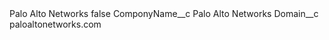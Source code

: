 <?xml version="1.0" encoding="UTF-8"?>
<CustomMetadata xmlns="http://soap.sforce.com/2006/04/metadata" xmlns:xsi="http://www.w3.org/2001/XMLSchema-instance" xmlns:xsd="http://www.w3.org/2001/XMLSchema">
    <label>Palo Alto Networks</label>
    <protected>false</protected>
    <values>
        <field>ComponyName__c</field>
        <value xsi:type="xsd:string">Palo Alto Networks</value>
    </values>
    <values>
        <field>Domain__c</field>
        <value xsi:type="xsd:string">paloaltonetworks.com</value>
    </values>
</CustomMetadata>
